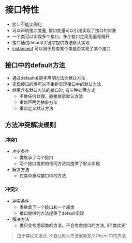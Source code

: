 # 接口特性

- 接口不能实例化
- 可以声明接口变量, 接口变量可以引用实现了接口的对象
- 一个类可以实现多个接口，多个接口之间用逗号隔开
- 接口通过default关键字提供方法默认实现
- [instanceof](Java_Instanceof_Operator.md) 可以用于检查某个类是否实现了某个接口

## 接口中的default方法

> 

- 通过default关键字声明方法为默认方法
- 实现接口的类可以不重新实现接口中的默认方法
- 继承含有默认方法的接口时, 有三种处理方式
  - 不做任何处理，直接继承默认方法
  - 重新声明为抽象方法
  - 重新定义默认方法

## 方法冲突解决规则

### 冲突1

- 冲突条件
  - 类继承了两个接口
  - 两个接口提供的相同方法均提供了默认实现
- 解决方法
  - 在类中重写接口中的方法

### 冲突2

- 冲突条件
  - 类继承了一个接口和一个超类
  - 接口提供的方法提供了default实现
- 解决方法
  - 类只会考虑超类的方法，不会考虑接口的方法, 即"类优先"

> 由于类优先法则, 不要让默认方法重新定义Object中的方法

